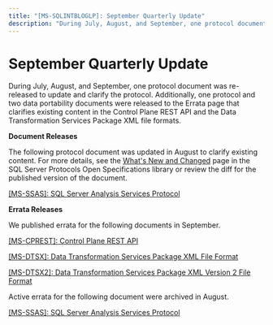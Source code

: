 ```yaml
---
title: "[MS-SQLINTBLOGLP]: September Quarterly Update"
description: "During July, August, and September, one protocol document was re-released to update and clarify the protocol. Additionally, one protocol and two"
---
```


# September Quarterly Update

<p>During July, August, and September, one protocol document
was re-released to update and clarify the protocol. Additionally, one protocol
and two data portability documents were released to the Errata page that
clarifies existing content in the Control Plane REST API and the Data Transformation
Services Package XML file formats.</p>
<p><b>Document Releases</b></p>
<p>The following protocol document was updated in August to
clarify existing content. For more details, see the <span><a href="https://docs.microsoft.com/en-us/openspecs/sql_server_protocols/ms-sqlprotlp/2efaa6c9-699e-4e2c-9ea7-d342ad51a988">What's
New and Changed</a></span> page in the SQL Server Protocols Open Specifications
library or review the diff for the published version of the document.</p>
<p><span><a href="https://docs.microsoft.com/en-us/openspecs/sql_server_protocols/ms-ssas/854a72f2-d637-4be3-b60f-6a44422e80c9">[MS-SSAS]:
SQL Server Analysis Services Protocol</a></span></p>
<p><b>Errata Releases</b></p>
<p>We published errata for the following documents in
September.</p>
<p><span><a href="https://sqlprotocoldoc.blob.core.windows.net/productionsqlarchives/MS-CPREST/%5bMS-CPREST%5d-errata.pdf">[MS-CPREST]:
Control Plane REST API</a></span></p>
<p><span><a href="https://sqlprotocoldoc.blob.core.windows.net/productionsqlarchives/MS-DTSX/%5bMS-DTSX%5d-errata.pdf">[MS-DTSX]:
Data Transformation Services Package XML File Format</a></span></p>
<p><span><a href="https://sqlprotocoldoc.blob.core.windows.net/productionsqlarchives/MS-DTSX2/%5bMS-DTSX2%5d-errata.pdf">[MS-DTSX2]:
Data Transformation Services Package XML Version 2 File Format</a></span></p>
<p>Active errata for the following document were archived in
August.</p>
<p><span><a href="https://sqlprotocoldoc.blob.core.windows.net/productionsqlarchives/MS-SSAS/%5bMS-SSAS%5d-210211-errata.pdf">[MS-SSAS]:
SQL Server Analysis Services Protocol</a></span></p>

                